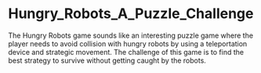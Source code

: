 # Hungry_Robots_A_Puzzle_Challenge
The Hungry Robots game sounds like an interesting puzzle game where the player needs to avoid collision with hungry robots by using a teleportation device and strategic movement. The challenge of this game is to find the best strategy to survive without getting caught by the robots.
